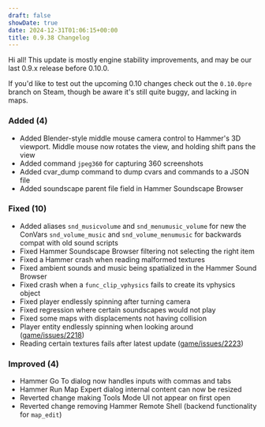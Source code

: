```yaml
---
draft: false
showDate: true
date: 2024-12-31T01:06:15+00:00
title: 0.9.38 Changelog
---
```


Hi all! This update is mostly engine stability improvements, and may be our last 0.9.x release before 0.10.0.

If you'd like to test out the upcoming 0.10 changes check out the `0.10.0pre` branch on Steam, though be aware it's still quite buggy, and lacking in maps.

### Added (4)

- Added Blender-style middle mouse camera control to Hammer's 3D viewport. Middle mouse now rotates the view, and holding shift pans the view
- Added command `jpeg360` for capturing 360 screenshots
- Added cvar_dump command to dump cvars and commands to a JSON file
- Added soundscape parent file field in Hammer Soundscape Browser
### Fixed (10)

- Added aliases `snd_musicvolume` and `snd_menumusic_volume` for new the ConVars `snd_volume_music` and `snd_volume_menumusic` for backwards compat with old sound scripts
- Fixed Hammer Soundscape Browser filtering not selecting the right item
- Fixed a Hammer crash when reading malformed textures
- Fixed ambient sounds and music being spatialized in the Hammer Sound Browser
- Fixed crash when a `func_clip_vphysics` fails to create its vphysics object
- Fixed player endlessly spinning after turning camera
- Fixed regression where certain soundscapes would not play
- Fixed some maps with displacements not having collision
- Player entity endlessly spinning when looking around ([game/issues/2218](https://github.com/momentum-mod/game/issues/2218))
- Reading certain textures fails after latest update ([game/issues/2223](https://github.com/momentum-mod/game/issues/2223))
### Improved (4)

- Hammer Go To dialog now handles inputs with commas and tabs
- Hammer Run Map Expert dialog internal content can now be resized
- Reverted change making Tools Mode UI not appear on first open
- Reverted change removing Hammer Remote Shell (backend functionality for `map_edit`)
